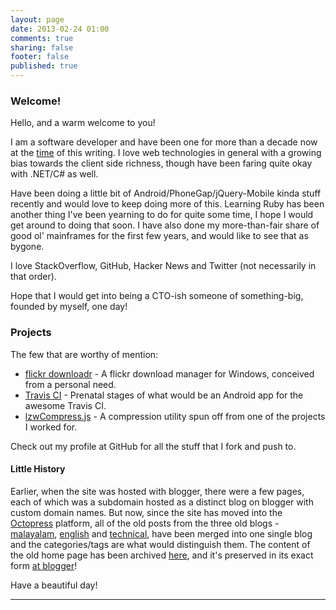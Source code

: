 ```yaml
---
layout: page
date: 2013-02-24 01:00
comments: true
sharing: false
footer: false
published: true
---
```


### Welcome!

Hello, and a warm welcome to you!

I am a software developer and have been one for more than a decade now at the <a href="#" title="2013-02-24 01:00" onclick="return false;">time</a> of this writing. I love web technologies in general with a growing bias towards the client side richness, though have been faring quite okay with .NET/C# as well.

Have been doing a little bit of Android/PhoneGap/jQuery-Mobile kinda stuff recently and would love to keep doing more of this. Learning Ruby has been another thing I've been yearning to do for quite some time, I hope I would get around to doing that soon. I have also done my more-than-fair share of good ol' mainframes for the first few years, and would like to see that as bygone.

I love StackOverflow, GitHub, Hacker News and Twitter (not necessarily in that order).

Hope that I would get into being a CTO-ish someone of something-big, founded by myself, one day!

### Projects

The few that are worthy of mention:

 - [flickr downloadr](http://flickrdownloadr.com) - A flickr download manager for Windows, conceived from a personal need.
 - [Travis CI](http://floydpink.github.com/Travis-CI/) - Prenatal stages of what would be an Android app for the awesome Travis CI.
 - [lzwCompress.js](http://floydpink.github.com/lzwCompress.js/) - A compression utility spun off from one of the projects I worked for.

Check out my profile at GitHub for all the stuff that I fork and push to.

#### Little History

Earlier, when the site was hosted with blogger, there were a few pages, each of which was a subdomain hosted as a distinct blog on blogger with custom domain names. But now, since the site has moved into the [Octopress](http://octopress.org) platform, all of the old posts from the three old blogs - [malayalam](/blog/categories/malayalam-blog/), [english](/blog/categories/english-blog/) and [technical](/blog/categories/technical/), have been merged into one single blog and the categories/tags are what would distinguish them. The content of the old home page has been archived [here](/bloggerhome), and it's preserved in its exact form [at blogger](http://harimenonhome.blogspot.com)!

Have a beautiful day!

---------------------